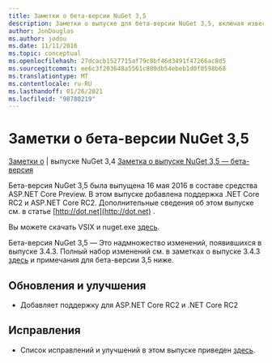 ```yaml
---
title: Заметки о бета-версии NuGet 3,5
description: Заметки о выпуске для бета-версии NuGet 3,5, включая известные проблемы, исправления ошибок, добавленные функции и DCR.
author: JonDouglas
ms.author: jodou
ms.date: 11/11/2016
ms.topic: conceptual
ms.openlocfilehash: 27dcacb1527715af79c8bf46d3491f47266ac8d5
ms.sourcegitcommit: ee6c3f203648a5561c809db54ebeb1d0f0598b68
ms.translationtype: MT
ms.contentlocale: ru-RU
ms.lasthandoff: 01/26/2021
ms.locfileid: "98780219"
---
```

# <a name="nuget-35-beta-release-notes"></a>Заметки о бета-версии NuGet 3,5

[Заметки о](../release-notes/nuget-3.4.md)  |  выпуске NuGet 3,4 [Заметка о выпуске NuGet 3,5 — бета-версия](../release-notes/nuget-3.5-Beta2.md)

Бета-версия NuGet 3,5 была выпущена 16 мая 2016 в составе средства ASP.NET Core Preview. В этом выпуске добавлена поддержка .NET Core RC2 и ASP.NET Core RC2. Дополнительные сведения об этом выпуске см. в статье [http://dot.net](http://dot.net) .

Вы можете скачать VSIX и nuget.exe [здесь](https://dist.nuget.org/index.html).

Бета-версия NuGet 3,5 — Это надмножество изменений, появившихся в выпуске 3.4.3. Полный набор изменений см. в заметках о выпуске 3.4.3 [здесь](https://github.com/NuGet/Home/issues?q=is%3Aissue+milestone%3A3.4.3+is%3Aclosed) и примечания для бета-версии 3,5 ниже.

## <a name="updates-and-improvements"></a>Обновления и улучшения

* Добавляет поддержку для ASP.NET Core RC2 и .NET Core RC2

## <a name="fixes"></a>Исправления

* Список исправлений и улучшений в этом выпуске приведен [здесь](https://github.com/NuGet/Home/issues?q=is%3Aissue+milestone%3A%223.5+Beta%22+is%3Aclosed).